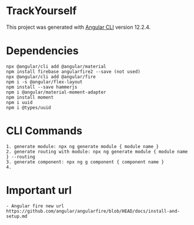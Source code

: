# TrackYourself

This project was generated with [Angular CLI](https://github.com/angular/angular-cli) version 12.2.4.

# Dependencies
    npx @angular/cli add @angular/material
    npm install firebase angularfire2 --save (not used)
    npx @angular/cli add @angular/fire
    npm i -s @angular/flex-layout
    npm install --save hammerjs
    npm i @angular/material-moment-adapter
    npm install moment
    npm i uuid
    npm i @types/uuid

    
# CLI Commands
    1. generate module: npx ng generate module { module name }
    2. generate routing with module: npx ng generate module { module name } --routing
    3. generate component: npx ng g component { component name }
    4. 


# Important url
    - Angular fire new url
    https://github.com/angular/angularfire/blob/HEAD/docs/install-and-setup.md